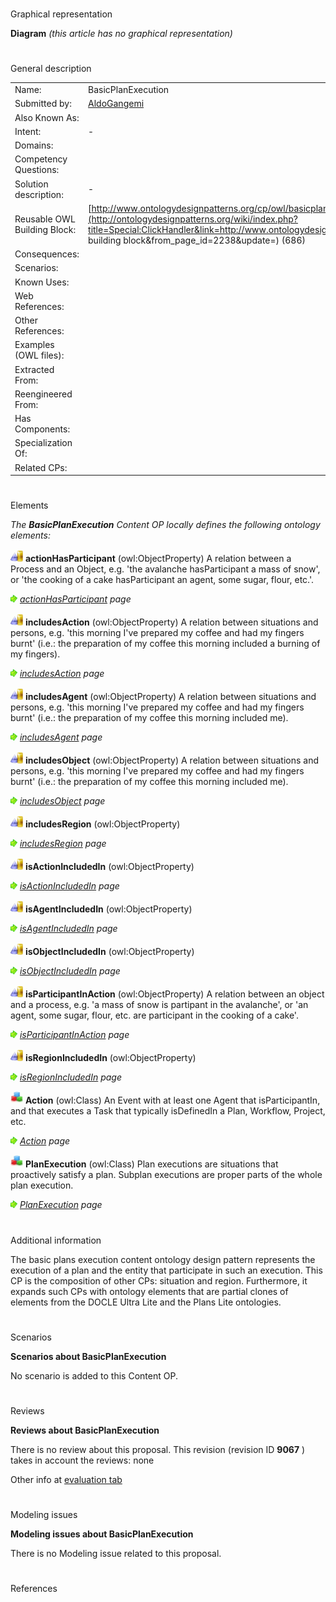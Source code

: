 # 

 Graphical representation



__Diagram__ 
_(this article has no graphical representation)_ 




# 

 General description




|  |  |
| --- | --- |
|  Name:  |  BasicPlanExecution  |
|  Submitted by:  | [AldoGangemi](../User/AldoGangemi "User:AldoGangemi")  |
|  Also Known As:  |  |
|  Intent:  |  -  |
|  Domains:  |  |
|  Competency Questions:  |  |
|  Solution description:  |  -  |
|  Reusable OWL Building Block:  | [http://www.ontologydesignpatterns.org/cp/owl/basicplanexecution.owl](http://ontologydesignpatterns.org/wiki/index.php?title=Special:ClickHandler&link=http://www.ontologydesignpatterns.org/cp/owl/basicplanexecution.owl&message=OWL building block&from_page_id=2238&update=)  (686)  |
|  Consequences:  |  |
|  Scenarios:  |  |
|  Known Uses:  |  |
|  Web References:  |  |
|  Other References:  |  |
|  Examples (OWL files):  |  |
|  Extracted From:  |  |
|  Reengineered From:  |  |
|  Has Components:  |  |
|  Specialization Of:  |  |
|  Related CPs:  |  |



  





# 

 Elements



_The
 __BasicPlanExecution__ 
 Content OP locally defines the following ontology elements:_ 





[![ObjectProperty](public/images/thumb/c/c3/ObjectProperty.gif/20px-ObjectProperty.gif)](../Image/ObjectProperty.gif "ObjectProperty")
__actionHasParticipant__ 
 (owl:ObjectProperty) A relation between a Process and an Object, e.g. 'the avalanche hasParticipant a mass of snow', or 'the cooking of a cake hasParticipant an agent, some sugar, flour, etc.'.
 
[![](public/images/thumb/8/87/ArrowRight.gif/11px-ArrowRight.gif)](../Image/ArrowRight.gif "ArrowRight.gif")
_[actionHasParticipant](http://ontologydesignpatterns.org/wiki/Submissions:BasicPlanExecution/actionHasParticipant "Submissions:BasicPlanExecution/actionHasParticipant") 
 page_ 



[![ObjectProperty](public/images/thumb/c/c3/ObjectProperty.gif/20px-ObjectProperty.gif)](../Image/ObjectProperty.gif "ObjectProperty")
__includesAction__ 
 (owl:ObjectProperty) A relation between situations and persons, e.g. 'this morning I've prepared my coffee and had my fingers burnt' (i.e.: the preparation of my coffee this morning included a burning of my fingers).
 
[![](public/images/thumb/8/87/ArrowRight.gif/11px-ArrowRight.gif)](../Image/ArrowRight.gif "ArrowRight.gif")
_[includesAction](../Submissions/BasicPlanExecution/includesAction "Submissions:BasicPlanExecution/includesAction") 
 page_ 



[![ObjectProperty](public/images/thumb/c/c3/ObjectProperty.gif/20px-ObjectProperty.gif)](../Image/ObjectProperty.gif "ObjectProperty")
__includesAgent__ 
 (owl:ObjectProperty) A relation between situations and persons, e.g. 'this morning I've prepared my coffee and had my fingers burnt' (i.e.: the preparation of my coffee this morning included me).
 
[![](public/images/thumb/8/87/ArrowRight.gif/11px-ArrowRight.gif)](../Image/ArrowRight.gif "ArrowRight.gif")
_[includesAgent](../Submissions/BasicPlanExecution/includesAgent "Submissions:BasicPlanExecution/includesAgent") 
 page_ 



[![ObjectProperty](public/images/thumb/c/c3/ObjectProperty.gif/20px-ObjectProperty.gif)](../Image/ObjectProperty.gif "ObjectProperty")
__includesObject__ 
 (owl:ObjectProperty) A relation between situations and persons, e.g. 'this morning I've prepared my coffee and had my fingers burnt' (i.e.: the preparation of my coffee this morning included me).
 
[![](public/images/thumb/8/87/ArrowRight.gif/11px-ArrowRight.gif)](../Image/ArrowRight.gif "ArrowRight.gif")
_[includesObject](../Submissions/BasicPlanExecution/includesObject "Submissions:BasicPlanExecution/includesObject") 
 page_ 



[![ObjectProperty](public/images/thumb/c/c3/ObjectProperty.gif/20px-ObjectProperty.gif)](../Image/ObjectProperty.gif "ObjectProperty")
__includesRegion__ 
 (owl:ObjectProperty)
 
[![](public/images/thumb/8/87/ArrowRight.gif/11px-ArrowRight.gif)](../Image/ArrowRight.gif "ArrowRight.gif")
_[includesRegion](../Submissions/BasicPlanExecution/includesRegion "Submissions:BasicPlanExecution/includesRegion") 
 page_ 



[![ObjectProperty](public/images/thumb/c/c3/ObjectProperty.gif/20px-ObjectProperty.gif)](../Image/ObjectProperty.gif "ObjectProperty")
__isActionIncludedIn__ 
 (owl:ObjectProperty)
 
[![](public/images/thumb/8/87/ArrowRight.gif/11px-ArrowRight.gif)](../Image/ArrowRight.gif "ArrowRight.gif")
_[isActionIncludedIn](../Submissions/BasicPlanExecution/isActionIncludedIn "Submissions:BasicPlanExecution/isActionIncludedIn") 
 page_ 



[![ObjectProperty](public/images/thumb/c/c3/ObjectProperty.gif/20px-ObjectProperty.gif)](../Image/ObjectProperty.gif "ObjectProperty")
__isAgentIncludedIn__ 
 (owl:ObjectProperty)
 
[![](public/images/thumb/8/87/ArrowRight.gif/11px-ArrowRight.gif)](../Image/ArrowRight.gif "ArrowRight.gif")
_[isAgentIncludedIn](../Submissions/BasicPlanExecution/isAgentIncludedIn "Submissions:BasicPlanExecution/isAgentIncludedIn") 
 page_ 



[![ObjectProperty](public/images/thumb/c/c3/ObjectProperty.gif/20px-ObjectProperty.gif)](../Image/ObjectProperty.gif "ObjectProperty")
__isObjectIncludedIn__ 
 (owl:ObjectProperty)
 
[![](public/images/thumb/8/87/ArrowRight.gif/11px-ArrowRight.gif)](../Image/ArrowRight.gif "ArrowRight.gif")
_[isObjectIncludedIn](../Submissions/BasicPlanExecution/isObjectIncludedIn "Submissions:BasicPlanExecution/isObjectIncludedIn") 
 page_ 



[![ObjectProperty](public/images/thumb/c/c3/ObjectProperty.gif/20px-ObjectProperty.gif)](../Image/ObjectProperty.gif "ObjectProperty")
__isParticipantInAction__ 
 (owl:ObjectProperty) A relation between an object and a process, e.g. 'a mass of snow is partipant in the avalanche', or 'an agent, some sugar, flour, etc. are participant in the cooking of a cake'.
 
[![](public/images/thumb/8/87/ArrowRight.gif/11px-ArrowRight.gif)](../Image/ArrowRight.gif "ArrowRight.gif")
_[isParticipantInAction](../Submissions/BasicPlanExecution/isParticipantInAction "Submissions:BasicPlanExecution/isParticipantInAction") 
 page_ 



[![ObjectProperty](public/images/thumb/c/c3/ObjectProperty.gif/20px-ObjectProperty.gif)](../Image/ObjectProperty.gif "ObjectProperty")
__isRegionIncludedIn__ 
 (owl:ObjectProperty)
 
[![](public/images/thumb/8/87/ArrowRight.gif/11px-ArrowRight.gif)](../Image/ArrowRight.gif "ArrowRight.gif")
_[isRegionIncludedIn](../Submissions/BasicPlanExecution/isRegionIncludedIn "Submissions:BasicPlanExecution/isRegionIncludedIn") 
 page_ 



[![Class](public/images/thumb/2/27/Class.gif/20px-Class.gif)](../Image/Class.gif "Class")
__Action__ 
 (owl:Class) An Event with at least one Agent that isParticipantIn, and that executes a Task that typically isDefinedIn a Plan, Workflow, Project, etc.
 
[![](public/images/thumb/8/87/ArrowRight.gif/11px-ArrowRight.gif)](../Image/ArrowRight.gif "ArrowRight.gif")
_[Action](../Submissions/BasicPlanExecution/Action "Submissions:BasicPlanExecution/Action") 
 page_ 



[![Class](public/images/thumb/2/27/Class.gif/20px-Class.gif)](../Image/Class.gif "Class")
__PlanExecution__ 
 (owl:Class) Plan executions are situations that proactively satisfy a plan. Subplan executions are proper parts of the whole plan execution.
 
[![](public/images/thumb/8/87/ArrowRight.gif/11px-ArrowRight.gif)](../Image/ArrowRight.gif "ArrowRight.gif")
_[PlanExecution](../Submissions/BasicPlanExecution/PlanExecution "Submissions:BasicPlanExecution/PlanExecution") 
 page_ 


# 

 Additional information



 The basic plans execution content ontology design pattern represents the execution of a plan and the entity that participate in such an execution. This CP is the composition of other CPs: situation and region. Furthermore, it expands such CPs with ontology elements that are partial clones of elements from the DOCLE Ultra Lite and the Plans Lite ontologies.
 



# 

 Scenarios




__Scenarios about BasicPlanExecution__ 


 No scenario is added to this Content OP.
 




# 

 Reviews




__Reviews about BasicPlanExecution__ 


 There is no review about this proposal.
This revision (revision ID
 __9067__ 
 ) takes in account the reviews: none
 



 Other info at
 [evaluation tab](http://ontologydesignpatterns.org/wiki/index.php?title=Submissions:BasicPlanExecution&action=evaluation "http://ontologydesignpatterns.org/wiki/index.php?title=Submissions:BasicPlanExecution&action=evaluation") 





  





# 

 Modeling issues




__Modeling issues about BasicPlanExecution__ 


 There is no Modeling issue related to this proposal.
 




  





# 

 References